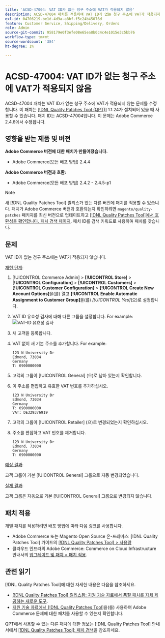 ```yaml
---
title: 'ACSD-47004: VAT ID가 없는 청구 주소에 VAT가 적용되지 않음'
description: ACSD-47004 패치를 적용하여 VAT ID가 없는 청구 주소에 VAT가 적용되지 않는 Adobe Commerce 문제를 해결합니다.
exl-id: 04706219-be1d-4d9a-a8bf-f5c24b45076d
feature: Customer Service, Shipping/Delivery, Orders
role: Admin
source-git-commit: 958179e0f3efe08e65ea8b0c4c4e1015e3c5bb76
workflow-type: tm+mt
source-wordcount: '384'
ht-degree: 1%

---
```


# ACSD-47004: VAT ID가 없는 청구 주소에 VAT가 적용되지 않음

ACSD-47004 패치는 VAT ID가 없는 청구 주소에 VAT가 적용되지 않는 문제를 수정합니다. 이 패치는 [[!DNL Quality Patches Tool (QPT)]](/help/announcements/adobe-commerce-announcements/magento-quality-patches-released-new-tool-to-self-serve-quality-patches.md) 1.1.24가 설치되어 있을 때 사용할 수 있습니다. 패치 ID는 ACSD-47004입니다. 이 문제는 Adobe Commerce 2.4.6에서 수정됩니다.

## 영향을 받는 제품 및 버전

**Adobe Commerce 버전에 대한 패치가 만들어졌습니다.**

* Adobe Commerce(모든 배포 방법) 2.4.4

**Adobe Commerce 버전과 호환:**

* Adobe Commerce(모든 배포 방법) 2.4.2 - 2.4.5-p1

>[!NOTE]
>
>새 [!DNL Quality Patches Tool] 릴리스가 있는 다른 버전에 패치를 적용할 수 있습니다. 패치가 Adobe Commerce 버전과 호환되는지 확인하려면 `magento/quality-patches` 패키지를 최신 버전으로 업데이트하고 [[!DNL Quality Patches Tool]에서 호환성을 확인합니다. 패치 검색 페이지](https://experienceleague.adobe.com/tools/commerce-quality-patches/index.html?lang=ko). 패치 ID를 검색 키워드로 사용하여 패치를 찾습니다.

## 문제

VAT ID가 없는 청구 주소에는 VAT가 적용되지 않습니다.

<u>재현 단계</u>:

1. [!UICONTROL Commerce Admin] > **[!UICONTROL Store]** > **[!UICONTROL Configuration]** > **[!UICONTROL Customers]** > **[!UICONTROL Customer Configuration]** > **[!UICONTROL Create New Account Options]**&#x200B;을(를) 열고 **[!UICONTROL Enable Automatic Assignment to Customer Group]**&#x200B;을(를) *[!UICONTROL Yes]*(으)로 설정합니다.
1. VAT ID 유효성 검사에 대해 다른 그룹을 설정합니다. For example:
   ![VAT-ID 유효성 검사](/help/support-tools/patches-available-in-qpt-tool/assets/vat-id-validations.png)
1. 새 고객을 등록합니다.
1. VAT 없이 새 기본 주소를 추가합니다. For example:

   ```
   123 N University Dr
   Edmond, 73034
   Germany
   T: 0900000000
   ```

1. 고객의 그룹이 [!UICONTROL General] (으)로 남아 있는지 확인합니다.
1. 이 주소를 편집하고 유효한 VAT 번호를 추가하십시오.

   ```
   123 N University Dr
   Edmond, 73034
   Germany
   T: 0900000000
   VAT: DE329376919
   ```

1. 고객의 그룹이 [!UICONTROL Retailer] (으)로 변경되었는지 확인하십시오.
1. 주소를 편집하고 VAT 번호를 제거합니다.

   ```
   123 N University Dr
   Edmond, 73034
   Germany
   T: 0900000000
   ```

<u>예상 결과</u>:

고객 그룹이 기본 [!UICONTROL General] 그룹으로 자동 변경되었습니다.

<u>실제 결과</u>:

고객 그룹은 자동으로 기본 [!UICONTROL General] 그룹으로 변경되지 않습니다.

## 패치 적용

개별 패치를 적용하려면 배포 방법에 따라 다음 링크를 사용합니다.

* Adobe Commerce 또는 Magento Open Source 온-프레미스: [!DNL Quality Patches Tool] 가이드의 [[!DNL Quality Patches Tool] > 사용량](https://experienceleague.adobe.com/docs/commerce-operations/tools/quality-patches-tool/usage.html?lang=ko)
* 클라우드 인프라의 Adobe Commerce: Commerce on Cloud Infrastructure 안내서의 [업그레이드 및 패치 > 패치 적용](https://experienceleague.adobe.com/docs/commerce-cloud-service/user-guide/develop/upgrade/apply-patches.html?lang=ko).

## 관련 읽기

[!DNL Quality Patches Tool]에 대한 자세한 내용은 다음을 참조하세요.

* [[!DNL Quality Patches Tool] 릴리스됨: 지원 기술 자료에서 품질 패치를 자체 제공하는 새로운 도구](/help/announcements/adobe-commerce-announcements/magento-quality-patches-released-new-tool-to-self-serve-quality-patches.md).
* [지원 기술 자료에서  [!DNL Quality Patches Tool]](/help/support-tools/patches-available-in-qpt-tool/check-patch-for-magento-issue-with-magento-quality-patches.md)을(를) 사용하여 Adobe Commerce 문제에 대한 패치를 사용할 수 있는지 확인합니다.

QPT에서 사용할 수 있는 다른 패치에 대한 정보는 [!DNL Quality Patches Tool] 안내서에서 [[!DNL Quality Patches Tool]: 패치 검색](https://experienceleague.adobe.com/tools/commerce-quality-patches/index.html?lang=ko)을 참조하세요.
